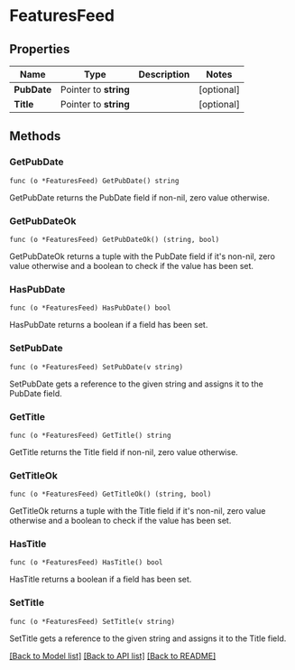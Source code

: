# FeaturesFeed

## Properties

Name | Type | Description | Notes
------------ | ------------- | ------------- | -------------
**PubDate** | Pointer to **string** |  | [optional] 
**Title** | Pointer to **string** |  | [optional] 

## Methods

### GetPubDate

`func (o *FeaturesFeed) GetPubDate() string`

GetPubDate returns the PubDate field if non-nil, zero value otherwise.

### GetPubDateOk

`func (o *FeaturesFeed) GetPubDateOk() (string, bool)`

GetPubDateOk returns a tuple with the PubDate field if it's non-nil, zero value otherwise
and a boolean to check if the value has been set.

### HasPubDate

`func (o *FeaturesFeed) HasPubDate() bool`

HasPubDate returns a boolean if a field has been set.

### SetPubDate

`func (o *FeaturesFeed) SetPubDate(v string)`

SetPubDate gets a reference to the given string and assigns it to the PubDate field.

### GetTitle

`func (o *FeaturesFeed) GetTitle() string`

GetTitle returns the Title field if non-nil, zero value otherwise.

### GetTitleOk

`func (o *FeaturesFeed) GetTitleOk() (string, bool)`

GetTitleOk returns a tuple with the Title field if it's non-nil, zero value otherwise
and a boolean to check if the value has been set.

### HasTitle

`func (o *FeaturesFeed) HasTitle() bool`

HasTitle returns a boolean if a field has been set.

### SetTitle

`func (o *FeaturesFeed) SetTitle(v string)`

SetTitle gets a reference to the given string and assigns it to the Title field.


[[Back to Model list]](../README.md#documentation-for-models) [[Back to API list]](../README.md#documentation-for-api-endpoints) [[Back to README]](../README.md)


